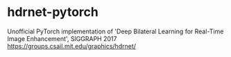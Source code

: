 # hdrnet-pytorch
Unofficial PyTorch implementation of 'Deep Bilateral Learning for Real-Time Image Enhancement', SIGGRAPH 2017 https://groups.csail.mit.edu/graphics/hdrnet/
